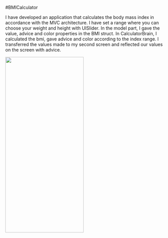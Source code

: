 #BMICalculator

I have developed an application that calculates the body mass index in accordance with the MVC architecture. I have set a range where you can choose your weight and height with UISlider. In the model part, I gave the value, advice and color properties in the BMI struct. In CalculatorBrain, I calculated the bmi, gave advice and color according to the index range. I transferred the values made to my second screen and reflected our values on the screen with advice.

<img src=BMI.gif width=245 height=550 >
